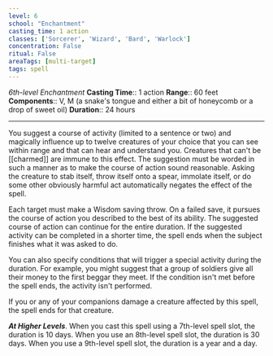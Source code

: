 ```yaml
---
level: 6
school: "Enchantment"
casting_time: 1 action
classes: ['Sorcerer', 'Wizard', 'Bard', 'Warlock']
concentration: False
ritual: False
areaTags: [multi-target]
tags: spell
---
```


_6th-level Enchantment_
**Casting Time**:: 1 action
**Range**:: 60 feet
**Components**:: V, M (a snake's tongue and either a bit of honeycomb or a drop of sweet oil)
**Duration**:: 24 hours

---

You suggest a course of activity (limited to a sentence or two) and magically influence up to twelve creatures of your choice that you can see within range and that can hear and understand you. Creatures that can't be [[charmed]] are immune to this effect. The suggestion must be worded in such a manner as to make the course of action sound reasonable. Asking the creature to stab itself, throw itself onto a spear, immolate itself, or do some other obviously harmful act automatically negates the effect of the spell.

Each target must make a Wisdom saving throw. On a failed save, it pursues the course of action you described to the best of its ability. The suggested course of action can continue for the entire duration. If the suggested activity can be completed in a shorter time, the spell ends when the subject finishes what it was asked to do.

You can also specify conditions that will trigger a special activity during the duration. For example, you might suggest that a group of soldiers give all their money to the first beggar they meet. If the condition isn't met before the spell ends, the activity isn't performed.

If you or any of your companions damage a creature affected by this spell, the spell ends for that creature.


**_At Higher Levels_**. When you cast this spell using a 7th-level spell slot, the duration is 10 days. When you use an 8th-level spell slot, the duration is 30 days. When you use a 9th-level spell slot, the duration is a year and a day.


